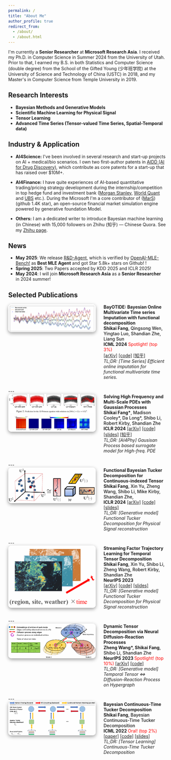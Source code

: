 ```yaml
---
permalink: /
title: "About Me"
author_profile: true
redirect_from: 
  - /about/
  - /about.html
---
```


I'm currently a **Senior Researcher** at **Microsoft Research Asia**. I received my Ph.D. in Computer Science in Summer 2024 from the University of Utah. Prior to that, I earned my B.S. in both Statistics and Computer Science (double degree) from the School of the Gifted Young (少年班学院) at the University of Science and Technology of China (USTC) in 2018, and my Master's in Computer Science from Temple University in 2019.

## Research Interests
- **Bayesian Methods and Generative Models**
- **Scientific Machine Learning for Physical Signal** 
- **Tensor Learning**
- **Advanced Time Series (Tensor-valued Time Series, Spatial-Temporal data)**



## Industry & Application
- **AI4Science:**
 I've been involved in several research and start-up projects on AI + medical/bio scenarios. I own two first-author patents in [AIDD (AI for Drug Discovery)](https://www.nature.com/articles/d43747-021-00045-7), which contribute as core patents for a start-up that has raised over $10M+. 

- **AI4Finance:**
I have quite experiences of AI-based quantitative trading/pricing strategy development during the internship/competition in top hedge fund and investment bank ([Morgan Stanley](www.morganstanley.com), [World Quant](www.worldquant.com) and [UBS](www.ubs.com) etc.). During the Microsoft I'm a core contributor of ([MarS](https://github.com/microsoft/MarS/tree/main))(github 1.4K star), an open-source financial market simulation engine powered by generative foundation Model.

- **Others:**
I am a dedicated writer to introduce Bayesian machine learning (in Chinese) with 15,000 followers on Zhihu (知乎) — Chinese Quora. See my [Zhihu page](https://www.zhihu.com/people/fang-xuan-gu-19).


## News
- **May 2025**: We release [R&D-Agent](https://github.com/microsoft/RD-Agent), which is verified by [OpenAI-MLE-Bench!](https://github.com/openai/mle-bench) as **Best MLE Agent** and got Star 5.8k+ stars on Github! !
- **Spring 2025**: Two Papers accepted by KDD 2025 and ICLR 2025!
- **May 2024**: I will join **Microsoft Research Asia** as a **Senior Researcher** in 2024 summer!

## Selected Publications

<div style="display: flex; align-items: flex-start; margin-bottom: 2em;">
  <img src="/images/pubs/bayotide.png" alt="bayotide" style="width:350px; min-width:280px; margin-right: 25px; border-radius: 10px; box-shadow: 0 4px 12px #999;">
  <div>
    <b>BayOTIDE: Bayesian Online Multivariate Time series Imputation with functional decomposition</b><br>
    <span style="font-weight:500;"> <b>Shikai Fang</b>, Qingsong Wen, Yingtao Luo, Shandian Zhe, Liang Sun</span><br>
    <b>ICML 2024</b> <span style="color:red;"> Spotlight! (top 3%) </span><br>
    <a href="https://arxiv.org/abs/2308.14906">[arXiv]</a>
    <a href="https://github.com/xuangu-fang/BayOTIDE">[code]</a>
    <a href="https://zhuanlan.zhihu.com/p/709630460">[知乎]</a>
    <br>
    <i> TL;DR: [Time Series] Efficient online imputation for functional multivariate time series.</i>
  </div>
</div>
---
<div style="display: flex; align-items: flex-start; margin-bottom: 2em;">
  <img src="/images/pubs/gphf.png" alt="gphf" style="width:350px; min-width:280px; margin-right: 25px; border-radius: 10px; box-shadow: 0 4px 12px #999;">
  <div>
    <b>Solving High Frequency and Multi-Scale PDEs with Gaussian Processes</b><br>
    <span style="font-weight:500;"> <b>Shikai Fang*</b>,  Madison Cooley*, Da Long*, Shibo Li, Robert Kirby, Shandian Zhe</span><br>
    <b>ICLR 2024</b>
    <a href="http://arxiv.org/abs/2311.04465">[arXiv]</a>
    <a href="https://github.com/xuangu-fang/Gaussian-Process-Slover-for-High-Freq-PDE">[code]</a>
    <a href="/files/ICLR-2024-HFGP-talk.pdf">[slides]</a>
    <a href="https://zhuanlan.zhihu.com/p/702160584">[知乎]</a>
    <br>
    <i> TL;DR: [AI4Phy] Gausisan Process based surrogate model for High-freq. PDE </i>
  </div>
</div>
---
<div style="display: flex; align-items: flex-start; margin-bottom: 2em;">
  <img src="/images/pubs/funbat.png" alt="fun-bat" style="width:350px; min-width:280px; margin-right: 25px; border-radius: 10px; box-shadow: 0 4px 12px #999;">
  <div>
    <b>Functional Bayesian Tucker Decomposition for Continuous-indexed Tensor</b><br>
    <span style="font-weight:500;"> <b>Shikai Fang</b>, Xin Yu, Zheng Wang, Shibo Li, Mike Kirby, Shandian Zhe,</span><br>
    <b>ICLR 2024</b>
    <a href="https://arxiv.org/abs/2311.04829">[arXiv]</a>
    <a href="https://github.com/xuangu-fang/Functional-Bayesian-Tucker-Decomposition">[code]</a>
    <a href="/files/ICLR-2024-FunBat-talk.pdf">[slides]</a>
    <br>
    <i> TL;DR: [Generative model] Functional Tucker Decomposition for Physical Signal reconstruction </i>
  </div>
</div>
---
<div style="display: flex; align-items: flex-start; margin-bottom: 2em;">
  <img src="/images/pubs/sftl.png" alt="sftl" style="width:350px; min-width:280px; margin-right: 25px; border-radius: 10px; box-shadow: 0 4px 12px #999;">
  <div>
    <b>Streaming Factor Trajectory Learning for Temporal Tensor Decomposition</b><br>
    <span style="font-weight:500;"> <b>Shikai Fang</b>, Xin Yu, Shibo Li, Zheng Wang, Robert Kirby, Shandian Zhe</span><br>
    <b>NeurIPS 2023 </b> <span style="color:red;"></span><br>
    <a href="https://arxiv.org/abs/2310.17021">[arXiv]</a>
    <a href="https://github.com/xuangu-fang/Streaming-Factor-Trajectory-Learning">[code]</a>
    <a href="files/SFTL_slides_long.pdf">[slides]</a>
    <br>
    <i> TL;DR: [Generative model] Functional Tucker Decomposition for Physical Signal reconstruction </i>
  </div>
</div>
---
<div style="display: flex; align-items: flex-start; margin-bottom: 2em;">
  <img src="/images/pubs/demote.png" alt="demote" style="width:350px; min-width:280px; margin-right: 25px; border-radius: 10px; box-shadow: 0 4px 12px #999;">
  <div>
    <b>Dynamic Tensor Decomposition via Neural Diffusion-Reaction Processes</b><br>
    <span style="font-weight:500;"> <b> Zheng Wang*, Shikai Fang</b>, Shibo Li, Shandian Zhe</span><br>
    <b>NeurIPS 2023 </b> <span style="color:red;">Spotlight! (top 10%) </span>
    <a href="https://arxiv.org/abs/2310.19666">[arXiv]</a>
    <a href="https://github.com/wzhut/Dynamic-Tensor-Decomposition-via-Neural-Diffusion-Reaction-Processes">[code]</a>
    <br>
    <i> TL;DR: [Generative model] Temporal Tensor <=> Diffusion-Reaction Process on Hypergraph </i>
  </div>
</div>
---
<div style="display: flex; align-items: flex-start; margin-bottom: 2em;">
  <img src="/images/pubs/bctt.png" alt="bctt" style="width:350px; min-width:280px; margin-right: 25px; border-radius: 10px; box-shadow: 0 4px 12px #999;">
  <div>
    <b>Bayesian Continuous-Time Tucker Decomposition</b><br>
    <span style="font-weight:500;"> <b>Shikai Fang</b>, Bayesian Continuous-Time Tucker Decomposition</span><br>
    <b>ICML 2022 </b> <span style="color:red;">Oral! (top 2%) </span>
    <a href="https://proceedings.mlr.press/v162/fang22b.html">[paper]</a>
    <a href="https://github.com/xuangu-fang/Bayesian-Continuous-Time-Tucker-Decomposition">[code]</a>
    <a href="/files/ICML2022-BCTT-v1.1-fang.pdf">[slides]</a>
    <br>
    <i> TL;DR: [Tensor Learning] Continuous-Time Tucker Decomposition </i>
  </div>
</div>

<!-- Getting started
======
1. Register a GitHub account if you don't have one and confirm your e-mail (required!)
1. Fork [this template](https://github.com/academicpages/academicpages.github.io) by clicking the "Use this template" button in the top right. 
1. Go to the repository's settings (rightmost item in the tabs that start with "Code", should be below "Unwatch"). Rename the repository "[your GitHub username].github.io", which will also be your website's URL.
1. Set site-wide configuration and create content & metadata (see below -- also see [this set of diffs](http://archive.is/3TPas) showing what files were changed to set up [an example site](https://getorg-testacct.github.io) for a user with the username "getorg-testacct")
1. Upload any files (like PDFs, .zip files, etc.) to the files/ directory. They will appear at https://[your GitHub username].github.io/files/example.pdf.  
1. Check status by going to the repository settings, in the "GitHub pages" section

Site-wide configuration
------
The main configuration file for the site is in the base directory in [_config.yml](https://github.com/academicpages/academicpages.github.io/blob/master/_config.yml), which defines the content in the sidebars and other site-wide features. You will need to replace the default variables with ones about yourself and your site's github repository. The configuration file for the top menu is in [_data/navigation.yml](https://github.com/academicpages/academicpages.github.io/blob/master/_data/navigation.yml). For example, if you don't have a portfolio or blog posts, you can remove those items from that navigation.yml file to remove them from the header. 

Create content & metadata
------
For site content, there is one markdown file for each type of content, which are stored in directories like _publications, _talks, _posts, _teaching, or _pages. For example, each talk is a markdown file in the [_talks directory](https://github.com/academicpages/academicpages.github.io/tree/master/_talks). At the top of each markdown file is structured data in YAML about the talk, which the theme will parse to do lots of cool stuff. The same structured data about a talk is used to generate the list of talks on the [Talks page](https://academicpages.github.io/talks), each [individual page](https://academicpages.github.io/talks/2012-03-01-talk-1) for specific talks, the talks section for the [CV page](https://academicpages.github.io/cv), and the [map of places you've given a talk](https://academicpages.github.io/talkmap.html) (if you run this [python file](https://github.com/academicpages/academicpages.github.io/blob/master/talkmap.py) or [Jupyter notebook](https://github.com/academicpages/academicpages.github.io/blob/master/talkmap.ipynb), which creates the HTML for the map based on the contents of the _talks directory).

**Markdown generator**

The repository includes [a set of Jupyter notebooks](https://github.com/academicpages/academicpages.github.io/tree/master/markdown_generator
) that converts a CSV containing structured data about talks or presentations into individual markdown files that will be properly formatted for the Academic Pages template. The sample CSVs in that directory are the ones I used to create my own personal website at stuartgeiger.com. My usual workflow is that I keep a spreadsheet of my publications and talks, then run the code in these notebooks to generate the markdown files, then commit and push them to the GitHub repository.

How to edit your site's GitHub repository
------
Many people use a git client to create files on their local computer and then push them to GitHub's servers. If you are not familiar with git, you can directly edit these configuration and markdown files directly in the github.com interface. Navigate to a file (like [this one](https://github.com/academicpages/academicpages.github.io/blob/master/_talks/2012-03-01-talk-1.md) and click the pencil icon in the top right of the content preview (to the right of the "Raw | Blame | History" buttons). You can delete a file by clicking the trashcan icon to the right of the pencil icon. You can also create new files or upload files by navigating to a directory and clicking the "Create new file" or "Upload files" buttons. 

Example: editing a markdown file for a talk
![Editing a markdown file for a talk](/images/editing-talk.png)

For more info
------
More info about configuring Academic Pages can be found in [the guide](https://academicpages.github.io/markdown/), the [growing wiki](https://github.com/academicpages/academicpages.github.io/wiki), and you can always [ask a question on GitHub](https://github.com/academicpages/academicpages.github.io/discussions). The [guides for the Minimal Mistakes theme](https://mmistakes.github.io/minimal-mistakes/docs/configuration/) (which this theme was forked from) might also be helpful. -->
